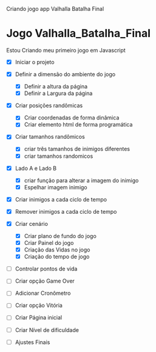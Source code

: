 
Criando jogo app Valhalla Batalha Final 



# Jogo Valhalla_Batalha_Final
Estou Criando meu primeiro jogo em Javascript


- [x] Iniciar o projeto 
- [x] Definir a dimensão do ambiente do jogo 
    - [x] Definir a altura da página 
    - [x] Definir a Largura da página 
- [x] Criar posições randômicas 
    - [x] Criar coordenadas de forma dinâmica
    - [x] Criar elemento html de forma programática
- [x] Criar tamanhos randômicos 
    - [x] criar três tamanhos de inimigos diferentes
    - [x] criar tamanhos randomicos 
- [x] Lado A e Lado B 
    - [x] criar função para alterar a imagem do inimigo
    - [x] Espelhar imagem inimigo
- [x] Criar inimigos a cada ciclo de tempo
- [x] Remover inimigos a cada ciclo de tempo 
- [x] Criar cenário 
    - [x] Criar plano de fundo do jogo 
    - [x] Criar Painel do jogo 
    - [x] Criação das Vidas no jogo  
    - [x] Criação do tempo de jogo  
- [ ] Controlar pontos de vida 
- [ ] Criar opção Game Over 
- [ ] Adicionar Cronômetro 
- [ ] Criar opção Vitória 
- [ ] Criar Página inicial 
- [ ] Criar Nível de dificuldade 
- [ ] Ajustes Finais 


